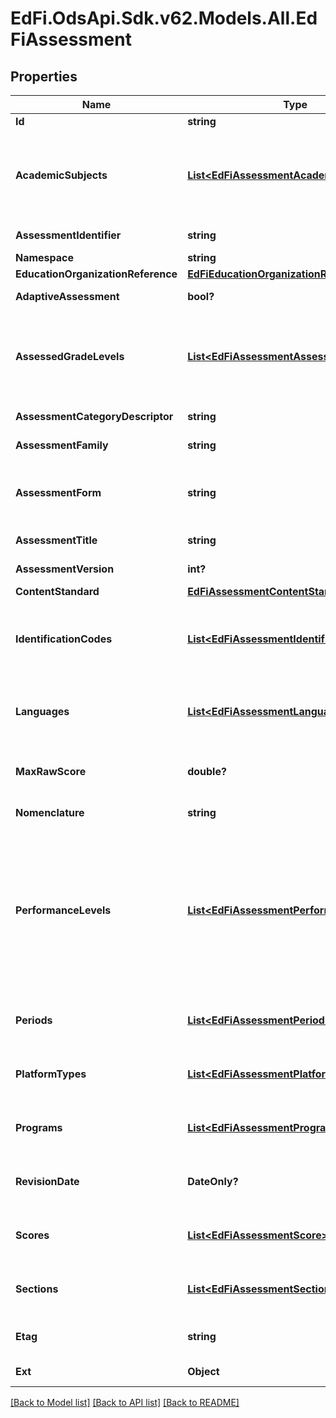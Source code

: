 # EdFi.OdsApi.Sdk.v62.Models.All.EdFiAssessment

## Properties

Name | Type | Description | Notes
------------ | ------------- | ------------- | -------------
**Id** | **string** |  | [optional] 
**AcademicSubjects** | [**List&lt;EdFiAssessmentAcademicSubject&gt;**](EdFiAssessmentAcademicSubject.md) | An unordered collection of assessmentAcademicSubjects. The description of the content or subject area (e.g., arts, mathematics, reading, stenography, or a foreign language) of an assessment. | 
**AssessmentIdentifier** | **string** | A unique number or alphanumeric code assigned to an assessment. | 
**Namespace** | **string** | Namespace for the assessment. | 
**EducationOrganizationReference** | [**EdFiEducationOrganizationReference**](EdFiEducationOrganizationReference.md) |  | [optional] 
**AdaptiveAssessment** | **bool?** | Indicates that the assessment is adaptive. | [optional] 
**AssessedGradeLevels** | [**List&lt;EdFiAssessmentAssessedGradeLevel&gt;**](EdFiAssessmentAssessedGradeLevel.md) | An unordered collection of assessmentAssessedGradeLevels. The grade level(s) for which an assessment is designed. The semantics of null is assumed to mean that the assessment is not associated with any grade level. | [optional] 
**AssessmentCategoryDescriptor** | **string** | The category of an assessment based on format and content. | [optional] 
**AssessmentFamily** | **string** | The assessment family this assessment is a member of. | [optional] 
**AssessmentForm** | **string** | Identifies the form of the assessment, for example a regular versus makeup form, multiple choice versus constructed response, etc. | [optional] 
**AssessmentTitle** | **string** | The title or name of the assessment. | 
**AssessmentVersion** | **int?** | The version identifier for the assessment. | [optional] 
**ContentStandard** | [**EdFiAssessmentContentStandard**](EdFiAssessmentContentStandard.md) |  | [optional] 
**IdentificationCodes** | [**List&lt;EdFiAssessmentIdentificationCode&gt;**](EdFiAssessmentIdentificationCode.md) | An unordered collection of assessmentIdentificationCodes. A unique number or alphanumeric code assigned to an assessment by a school, school system, a state, or other agency or entity. | [optional] 
**Languages** | [**List&lt;EdFiAssessmentLanguage&gt;**](EdFiAssessmentLanguage.md) | An unordered collection of assessmentLanguages. An indication of the languages in which the assessment is designed. | [optional] 
**MaxRawScore** | **double?** | The maximum raw score achievable across all assessment items that are correct and scored at the maximum. | [optional] 
**Nomenclature** | **string** | Reflects the specific nomenclature used for assessment. | [optional] 
**PerformanceLevels** | [**List&lt;EdFiAssessmentPerformanceLevel&gt;**](EdFiAssessmentPerformanceLevel.md) | An unordered collection of assessmentPerformanceLevels. Definition of the performance levels and the associated cut scores. Three styles are supported: 1. Specification of performance level by minimum and maximum score, 2. Specification of performance level by cut score, using only minimum score, 3. Specification of performance level without any mapping to scores. | [optional] 
**Periods** | [**List&lt;EdFiAssessmentPeriod&gt;**](EdFiAssessmentPeriod.md) | An unordered collection of assessmentPeriods. The period or window in which an assessment is supposed to be administered. | [optional] 
**PlatformTypes** | [**List&lt;EdFiAssessmentPlatformType&gt;**](EdFiAssessmentPlatformType.md) | An unordered collection of assessmentPlatformTypes. The platforms with which the assessment may be delivered. | [optional] 
**Programs** | [**List&lt;EdFiAssessmentProgram&gt;**](EdFiAssessmentProgram.md) | An unordered collection of assessmentPrograms. The programs associated with the assessment. | [optional] 
**RevisionDate** | **DateOnly?** | The month, day, and year that the conceptual design for the assessment was most recently revised substantially. | [optional] 
**Scores** | [**List&lt;EdFiAssessmentScore&gt;**](EdFiAssessmentScore.md) | An unordered collection of assessmentScores. Definition of the scores to be expected from this assessment. | [optional] 
**Sections** | [**List&lt;EdFiAssessmentSection&gt;**](EdFiAssessmentSection.md) | An unordered collection of assessmentSections. The Section(s) to which the assessment is associated. | [optional] 
**Etag** | **string** | A unique system-generated value that identifies the version of the resource. | [optional] 
**Ext** | **Object** | Extensions to the Assessment entity. | [optional] 

[[Back to Model list]](../README.md#documentation-for-models) [[Back to API list]](../README.md#documentation-for-api-endpoints) [[Back to README]](../README.md)

